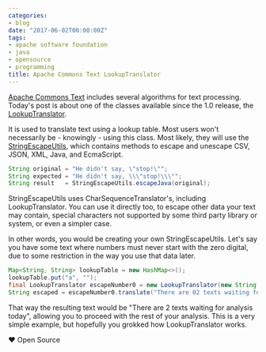```yaml
---
categories:
- blog
date: "2017-06-02T00:00:00Z"
tags:
- apache software foundation
- java
- opensource
- programming
title: Apache Commons Text LookupTranslator
---
```


[Apache Commons Text](http://commons.apache.org/proper/commons-text/) includes several algorithms for text processing. Today's post is about one of the classes available since the 1.0 release, the [LookupTranslator](http://commons.apache.org/proper/commons-text/apidocs/org/apache/commons/text/translate/LookupTranslator.html).

It is used to translate text using a lookup table. Most users won't necessarily be - knowingly - using this class. Most likely, they will use the [StringEscapeUtils](http://commons.apache.org/proper/commons-text/apidocs/org/apache/commons/text/StringEscapeUtils.html), which contains methods to escape and unescape CSV, JSON, XML, Java, and EcmaScript.

```java
String original = "He didn't say, \"stop!\"";
String expected = "He didn't say, \\\"stop!\\\"";
String result   = StringEscapeUtils.escapeJava(original);
```

StringEscapeUtils uses CharSequenceTranslator's, including LookupTranslator. You can use it directly too, to escape other data your text may contain, special characters not supported by some third party library or system, or even a simpler case.

In other words, you would be creating your own StringEscapeUtils. Let's say you have some text where numbers must never start with the zero digital, due to some restriction in the way you use that data later.

```java
Map<String, String> lookupTable = new HashMap<>();
lookupTable.put("a", "");
final LookupTranslator escapeNumber0 = new LookupTranslator(new String[][] { {"0", ""} });
String escaped = escapeNumber0.translate("There are 02 texts waiting for analysis today...");
```

That way the resulting text would be "There are 2 texts waiting for analysis today", allowing you to proceed with the rest of your analysis. This is a very simple example, but hopefully you grokked how LookupTranslator works.

&hearts; Open Source
